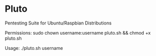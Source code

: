 Pluto
=====

Pentesting Suite for Ubuntu/Raspbian Distributions

Permissions:  sudo chown username:username pluto.sh && chmod +x pluto.sh

Usage:        ./pluto.sh username

